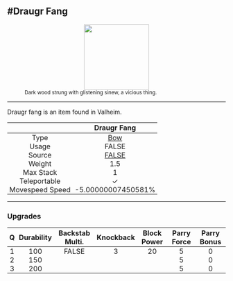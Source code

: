 <meta property="og:title" content="Draugr Fang - MoreValheim" /><meta property="og:type" content="website" /><meta property="og:image" content="/assets/draugr_fang.png" /><meta property="og:description" content="Draugr Fang is an item found in Valheim." /><meta name="theme-color" content="#546D78"><meta name="twitter:card" content="summary_large_image">
#Draugr Fang
-------------
<style>img {width:20px;}.tb {width:150px;display: block;margin-left: auto;margin-right: auto;}</style>

<style>.md-typeset table:not([class]) th:not([align]) {min-width:unset!important;}</style>
<style>td{padding:0em 0.3em!important;text-align:center!important;border-left:.05rem solid var(--md-default-fg-color--lightest)}</style>

<style>th{padding:0.1em 0.3em!important;text-align:center!important;font-weight:bold}</style>

<style>pre{text-align:right!important}</style>
<style>table tr td:first-child {border-left: 0;};</style>

<figure><img src="/assets/draugr_fang.png" class="tb" /><figcaption><small>Dark wood strung with glistening sinew, a vicious thing.</small></figcaption></figure>

-------------

Draugr fang is an item found in Valheim.

|        | Draugr Fang              |
| ----------- | ------------------------------------ |
| Type | [Bow](../../types/bow)
| Usage | FALSE<br>
| Source | [FALSE](../../items/false)
| Weight | 1.5 |
| Max Stack | 1 |
| Teleportable | ✓
| Movespeed Speed | -5.00000007450581%


-------------

### Upgrades
| Q | Durability | Backstab Multi. | Knockback | Block Power | Parry Force | Parry Bonus
| - | - | - | - | - | - | - 
1 | 100 | FALSE | 3 | 20 | 5 | 0 | 1.5 | 
 | 2 | 150 |  |  |  | 5 | 0 |  | 
 | 3 | 200 |  |  |  | 5 | 0 |  | 
